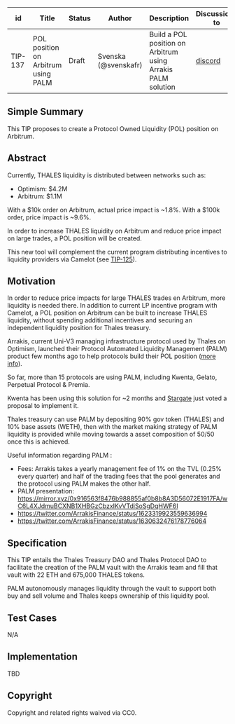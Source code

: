 | id    | Title | Status      | Author  | Description | Discussions to | Created    |
| ----- | ----- | ----------- | ------- | ----------- | -------------- | ---------- |
| TIP-137 | POL position on Arbitrum using PALM | Draft | Svenska (@svenskafr) | Build a POL position on Arbitrum using Arrakis PALM solution | [discord](https://discord.gg/thales) | 2023-04-19 |

## Simple Summary

This TIP proposes to create a Protocol Owned Liquidity (POL) position on Arbitrum.

## Abstract

Currently, THALES liquidity is distributed between networks such as:
- Optimism: $4.2M
- Arbitrum: $1.1M

With a $10k order on Arbitrum, actual price impact is ~1.8%. With a $100k order, price impact is ~9.6%. 

In order to increase THALES liquidity on Arbitrum and reduce price impact on large trades, a POL position will be created.

This new tool will complement the current program distributing incentives to liquidity providers via Camelot (see [TIP-125](https://github.com/thales-markets/thales-improvement-proposals/blob/main/TIPs/TIP-125.md)).

## Motivation

In order to reduce price impacts for large THALES trades en Arbitrum, more liquidity is needed there.
In addition to current LP incentive program with Camelot, a POL position on Arbitrum can be built to increase THALES liquidity, without spending additional incentives and securing an independent liquidity position for Thales treasury.

Arrakis, current Uni-V3 managing infrastructure protocol used by Thales on Optimism, launched their Protocol Automated Liquidity Management (PALM) product few months ago to help protocols build their POL position ([more info](https://resources.arrakis.fi/palm/introduction)).

So far, more than 15 protocols are using PALM, including Kwenta, Gelato, Perpetual Protocol & Premia.

Kwenta has been using this solution for ~2 months and [Stargate](https://snapshot.org/#/stgdao.eth/proposal/0x9b511ccf8bd097176255da63725877de9f80caeea8a28256ff50dfad10a3820d) just voted a proposal to implement it.

Thales treasury can use PALM by depositing 90% gov token (THALES) and 10% base assets (WETH), then with the market making strategy of PALM liquidity is provided while moving towards a asset composition of 50/50 once this is achieved.

Useful information regarding PALM :
- Fees: Arrakis takes a yearly management fee of 1% on the TVL (0.25% every quarter) and half of the trading fees that the pool generates and the protocol using PALM makes the other half.
- PALM presentation: https://mirror.xyz/0x916563f8476b988855af0b8b8A3D56072E1917FA/wC6L4XJdmuBCXNB1XHBGzCbzxIKvVTdiSoSgDqHWF6I
- https://twitter.com/ArrakisFinance/status/1623319923559636994
- https://twitter.com/ArrakisFinance/status/1630632476178776064

## Specification

This TIP entails the Thales Treasury DAO and Thales Protocol DAO to facilitate the creation of the PALM vault with the Arrakis team and fill that vault with 22 ETH and 675,000 THALES tokens.

PALM autonomously manages liquidity through the vault to support both buy and sell volume and Thales keeps ownership of this liquidity pool.

## Test Cases

N/A

## Implementation

TBD

## Copyright

Copyright and related rights waived via CC0.
